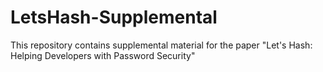 # LetsHash-Supplemental
This repository contains supplemental material for the paper "Let's Hash: Helping Developers with Password Security"
